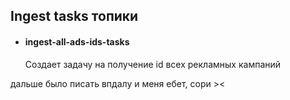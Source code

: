 
Ingest tasks топики 
---
- #### ingest-all-ads-ids-tasks
  Создает задачу на получение id всех рекламных кампаний


дальше было писать впдалу и меня ебет, сори ><